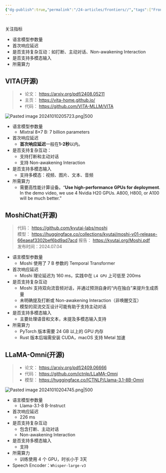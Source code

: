 ```yaml
---
{"dg-publish":true,"permalink":"/24-articles/frontiers//","tags":["Frontiers"],"created":"2024-10-10T20:44:03.034+08:00"}
---
```


```toc

```

关注指标
- 语言模型参数量
- 首次响应延迟
- 是否支持复杂互动：如打断、主动对话、Non-awakening Interaction
- 是否支持多模态输入
- 所需算力

## VITA(开源)

> - 论文： https://arxiv.org/pdf/2408.05211
> - 主页： https://vita-home.github.io/
> - 代码： https://github.com/VITA-MLLM/VITA

![Pasted image 20241010205723.png|500](/img/user/Attachment/Pasted%20image%2020241010205723.png)
- 语言模型参数量
    - Mixtral 8×7 B: 7 billion parameters
- 首次响应延迟
    - **首次响应延迟**一般在**1-2秒**以内。
- 是否支持复杂互动：
    - 支持打断和主动对话
    - 支持 Non-awakening Interaction
- 是否支持多模态输入
    - 支持多模态：视频、图片、文本、音频
- 所需算力
    - 需要高性能计算设备。“**Use high-performance GPUs for deployment**. In the demo video, we use 4 Nvidia H20 GPUs. A800, H800, or A100 will be much better.”

## MoshiChat(开源)

> 代码： https://github.com/kyutai-labs/moshi  
> 模型： https://huggingface.co/collections/kyutai/moshi-v01-release-66eaeaf3302bef6bd9ad7acd
> 报告：  https://kyutai.org/Moshi.pdf  
> 发布时间：2024.07.04

- 语言模型参数量
    - Moshi 使用了 7 B 参数的 Temporal Transformer
- 首次响应延迟
    - Moshi 理论延迟为 160 ms，实践中在 `L4 GPU` 上可低至 200ms
- 是否支持复杂互动
    - Moshi 支持双向流音频对话，并通过预测自身的“内在独白”来提升生成质量
    - 未明确提及打断或 Non-awakening Interaction（非唤醒交互）
    - 模型的双流交互设计可能有助于支持主动对话
- 是否支持多模态输入
    - 主要处理语音和文本，未提及多模态输入支持
- 所需算力
    - PyTorch 版本需要 24 GB 以上的 GPU 内存
    - Rust 版本后端需安装 CUDA，macOS 支持 Metal 加速


## LLaMA-Omni(开源)

> - 论文： https://arxiv.org/pdf/2409.06666
> - 代码： https://github.com/ictnlp/LLaMA-Omni
> - 模型： https://huggingface.co/ICTNLP/Llama-3.1-8B-Omni

![Pasted image 20241010204745.png|500](/img/user/Attachment/Pasted%20image%2020241010204745.png)

- 语言模型参数量
	- Llama-3.1-8 B-Instruct
- 首次响应延迟
	- 226 ms
- 是否支持复杂互动
	- 包含打断、主动对话
	- Non-awakening Interaction
- 是否支持多模态输入
	- 支持
- 所需算力
	- 训练使用 4 个 GPU，时长小于 3天
- Speech Encoder：`Whisper-large-v3`


